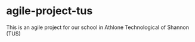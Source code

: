 # agile-project-tus

This is an agile project for our school in Athlone Technological of Shannon (TUS)
